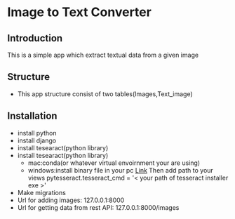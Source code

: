 
<h1>Image to Text Converter</h1>


<h2>Introduction</h2>
<p>This is a simple app which extract textual data from a given image</p>

<h2>Structure</h2>

<ul>
    <li>This app structure consist of two tables(Images,Text_image)</li>
</ul>


<h2>Installation</h2>
<ul>
    <li>install python</li>
    <li>install django</li>
    <li>install tesearact(python library)
    <li>install tesearact(python library)
        <ul>
            <li>mac:conda(or whatever virtual envoirnment your are using)</li>
            <li>windows:install binary file in your pc <a href="https://github.com/UB-Mannheim/tesseract/wiki">Link</a> Then add path to your views pytesseract.tesseract_cmd = '< your path of tesseract installer exe >'</li>
        </ul>
    </li>
    <li>Make migrations</li>
    <li>Url for adding images: 127.0.0.1:8000</li>
    <li>Url for getting  data from rest API: 127.0.0.1:8000/images</li>
</ul>
